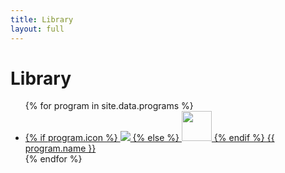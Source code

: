 ```yaml
---
title: Library
layout: full
---
```


# Library

<ul class="applications">
    {% for program in site.data.programs %}
        <li>
            <a href="/programs/{{ program.uid }}">
                <div class="application-header">
                    <div class="application-name">
                        {% if program.icon %}
                            <img class="icon" width="{{ program.icon.width }}" height="{{ program.icon.height }}" src="/{{ program.icon.path }}">
                        {% else %}
                            <img class="icon" width="48" height="48" src="/images/unknown.gif">
                        {% endif %}
                        {{ program.name }}
                    </div>
                </div>
            </a>
        </li>
    {% endfor %}
</ul>

